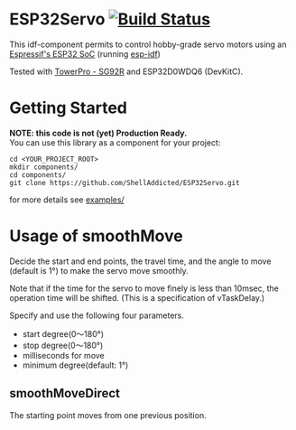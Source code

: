 # ESP32Servo [![Build Status](https://travis-ci.org/ShellAddicted/ESP32Servo.svg?branch=master)](https://travis-ci.org/ShellAddicted/ESP32Servo)
This idf-component permits to control hobby-grade servo motors using an [Espressif's ESP32 SoC](https://www.espressif.com/en/products/hardware/esp32/overview) (running [esp-idf](https://github.com/espressif/esp-idf))

Tested with [TowerPro - SG92R](http://www.towerpro.com.tw/product/sg92r-7/) and ESP32D0WDQ6 (DevKitC).

# Getting Started
<b>NOTE: this code is not (yet) Production Ready.</b>  
You can use this library as a component for your project:  
```
cd <YOUR_PROJECT_ROOT>
mkdir components/
cd components/
git clone https://github.com/ShellAddicted/ESP32Servo.git
```
for more details see [examples/](https://github.com/ShellAddicted/ESP32SimpleServo/tree/master/examples)  

# Usage of smoothMove
Decide the start and end points, the travel time, and the angle to move (default is 1°) to make the servo move smoothly.

Note that if the time for the servo to move finely is less than 10msec, the operation time will be shifted. (This is a specification of vTaskDelay.)

Specify and use the following four parameters.
- start degree(0〜180°)
- stop degree(0〜180°)
- milliseconds for move
- minimum degree(default: 1°)

## smoothMoveDirect
The starting point moves from one previous position.
